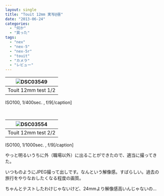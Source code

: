 ```yaml
---
layout: single
title: "Touit 12mm 実写@昼"
date: "2013-06-24"
categories: 
  - "何か"
  - "買った"
tags: 
  - "nex"
  - "nex-5"
  - "nex-5r"
  - "touit"
  - "カメラ"
  - "レビュー"
---
```


| ![DSC03549](https://blog.naotaco.com/assets/images/posts/2013/06/DSC03549.jpg) |
|:--:|
|  Touit 12mm test 1/2 |
ISO100, 1/400sec. , f/9\[/caption\]

 

| ![DSC03554](https://blog.naotaco.com/assets/images/posts/2013/06/DSC03554.jpg) |
|:--:|
|  Touit 12mm test 2/2 |
ISO100, 1/1000sec. , f/9\[/caption\]

やっと明るいうちに外（職場以外）に出ることができたので、適当に撮ってきた。

いつものようにJPEG撮って出しです。なんという解像感。すばらしい。過去の旅行をやりなおしたくなる程度の画質。

ちゃんとテストしたわけじゃないけど、24mmより解像感高いんじゃないの…

